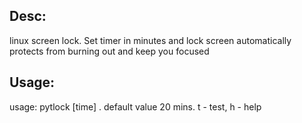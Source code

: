 Desc:
-----
linux screen lock. Set timer in minutes and lock screen automatically
protects from burning out and keep you focused

Usage:
-----
usage: pytlock [time] . default value 20 mins. t - test, h - help
